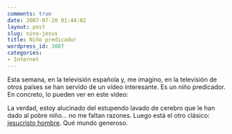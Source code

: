 ```yaml
---
comments: true
date: 2007-07-20 01:44:02
layout: post
slug: nino-jesus
title: Niño predicador
wordpress_id: 3087
categories:
- Internet
---
```


Esta semana, en la televisión española y, me imagino, en la televisión de otros países se han servido de un vídeo interesante. Es un niño predicador. En concreto, lo pueden ver en este vídeo:







La verdad, estoy alucinado del estupendo lavado de cerebro que le han dado al pobre niño… no me faltan razones. Luego está el otro clásico: [jesucristo hombre](http://www.youtube.com/watch?v=KF3aCRDkLOk). Qué mundo generoso.
